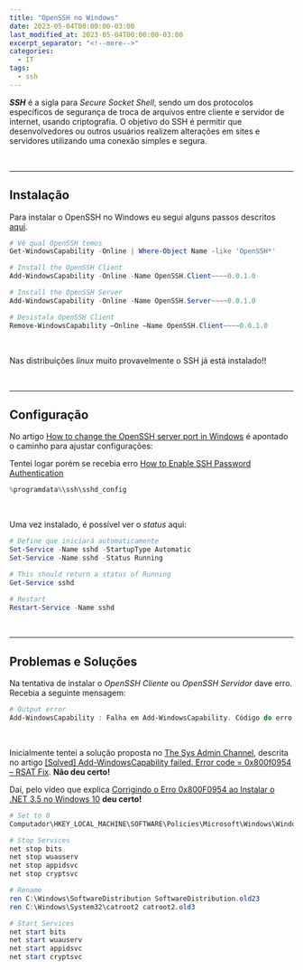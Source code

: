 ```yaml
---
title: "OpenSSH no Windows"
date: 2023-05-04T00:00:00-03:00
last_modified_at: 2023-05-04T00:00:00-03:00
excerpt_separator: "<!--more-->"
categories:
  - IT
tags:
  - ssh
---
```


**_SSH_** é a sigla para _Secure Socket Shell_, sendo um dos protocolos específicos de segurança de troca de arquivos entre cliente e servidor de internet, usando criptografia. O objetivo do SSH é permitir que desenvolvedores ou outros usuários realizem alterações em sites e servidores utilizando uma conexão simples e segura.

<br>

---

## Instalação

Para instalar o OpenSSH no Windows eu segui alguns passos descritos [aqui](https://learn.microsoft.com/pt-br/windows-server/administration/openssh/openssh_install_firstuse).

```powershell
# Vê qual OpenSSH temos
Get-WindowsCapability -Online | Where-Object Name -like 'OpenSSH*'

# Install the OpenSSH Client
Add-WindowsCapability -Online -Name OpenSSH.Client~~~~0.0.1.0

# Install the OpenSSH Server
Add-WindowsCapability -Online -Name OpenSSH.Server~~~~0.0.1.0

# Desistala OpenSSH Client
Remove-WindowsCapability –Online –Name OpenSSH.Client~~~~0.0.1.0
```

<br>

Nas distribuições _linux_ muito provavelmente o SSH já está instalado!!

<br>

---

## Configuração

No artigo [How to change the OpenSSH server port in Windows](https://ebinissac.me/2019/02/25/how-to-change-the-openssh-server-port-in-windows) é apontado o caminho para ajustar configurações:

Tentei logar porém se recebia erro
[How to Enable SSH Password Authentication](https://serverpilot.io/docs/how-to-enable-ssh-password-authentication/)

```powershell
%programdata%\ssh\sshd_config
```

<br>

Uma vez instalado, é possível ver o _status_ aqui:

```powershell
# Define que iniciará automaticamente
Set-Service -Name sshd -StartupType Automatic
Set-Service -Name sshd -Status Running

# This should return a status of Running
Get-Service sshd

# Restart
Restart-Service -Name sshd
```

<br>

---

## Problemas e Soluções

Na tentativa de instalar o _OpenSSH Cliente_ ou _OpenSSH Servidor_ dave erro. Recebia a seguinte mensagem:

```powershell
# Output error
Add-WindowsCapability : Falha em Add-WindowsCapability. Código do erro = 0x800f0954
```

<br>

Inicialmente tentei a solução proposta no [The Sys Admin Channel](https://thesysadminchannel.com/), descrita no artigo [[Solved] Add-WindowsCapability failed. Error code = 0x800f0954 – RSAT Fix](https://thesysadminchannel.com/solved-add-windowscapability-failed-error-code-0x800f0954-rsat-fix/). **Não deu certo!**

Daí, pelo vídeo que explica [Corrigindo o Erro 0x800F0954 ao Instalar o .NET 3.5 no Windows 10](https://www.youtube.com/watch?v=h8KN8xkxzOc) **deu certo!**

```powershell
# Set to 0
Computador\HKEY_LOCAL_MACHINE\SOFTWARE\Policies\Microsoft\Windows\WindowsUpdate\AU

# Stop Services
net stop bits
net stop wuauserv
net stop appidsvc
net stop cryptsvc

# Rename
ren C:\Windows\SoftwareDistribution SoftwareDistribution.old23
ren C:\Windows\System32\catroot2 catroot2.old3

# Start Services
net start bits
net start wuauserv
net start appidsvc
net start cryptsvc
```

